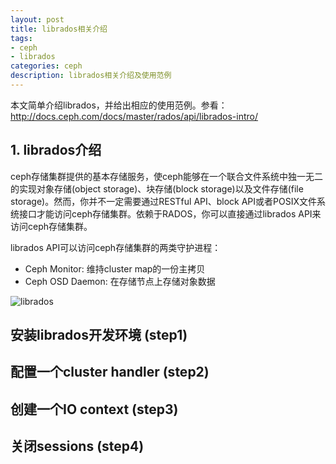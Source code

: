```yaml
---
layout: post
title: librados相关介绍
tags:
- ceph
- librados
categories: ceph
description: librados相关介绍及使用范例
---
```


本文简单介绍librados，并给出相应的使用范例。参看：http://docs.ceph.com/docs/master/rados/api/librados-intro/

<!-- more -->



## 1. librados介绍
ceph存储集群提供的基本存储服务，使ceph能够在一个联合文件系统中独一无二的实现对象存储(object storage)、块存储(block storage)以及文件存储(file storage)。然而，你并不一定需要通过RESTful API、block API或者POSIX文件系统接口才能访问ceph存储集群。依赖于RADOS，你可以直接通过librados API来访问ceph存储集群。

librados API可以访问ceph存储集群的两类守护进程：
* Ceph Monitor: 维持cluster map的一份主拷贝
* Ceph OSD Daemon: 在存储节点上存储对象数据

![librados](https://ivanzz1001.github.io/records/assets/img/ceph/rados/librados.jpg)




## 安装librados开发环境 (step1)


## 配置一个cluster handler (step2)



## 创建一个IO context (step3)


## 关闭sessions (step4)


